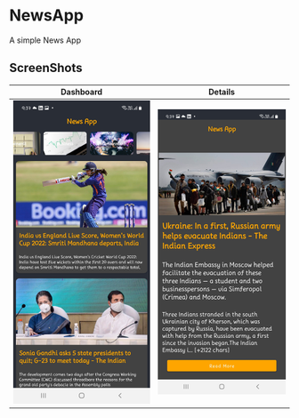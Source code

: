 # NewsApp
 A simple News App
 ## ScreenShots
 Dashboard | Details 
--- | ---
![](https://github.com/devrahul-2508/NewsApp/blob/main/art/Dashboard.jpg) | ![](https://github.com/devrahul-2508/NewsApp/blob/main/art/Details.jpg) 
